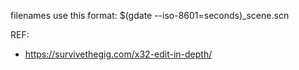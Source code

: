 filenames use this format: $(gdate --iso-8601=seconds)_scene.scn


REF:
- https://survivethegig.com/x32-edit-in-depth/
